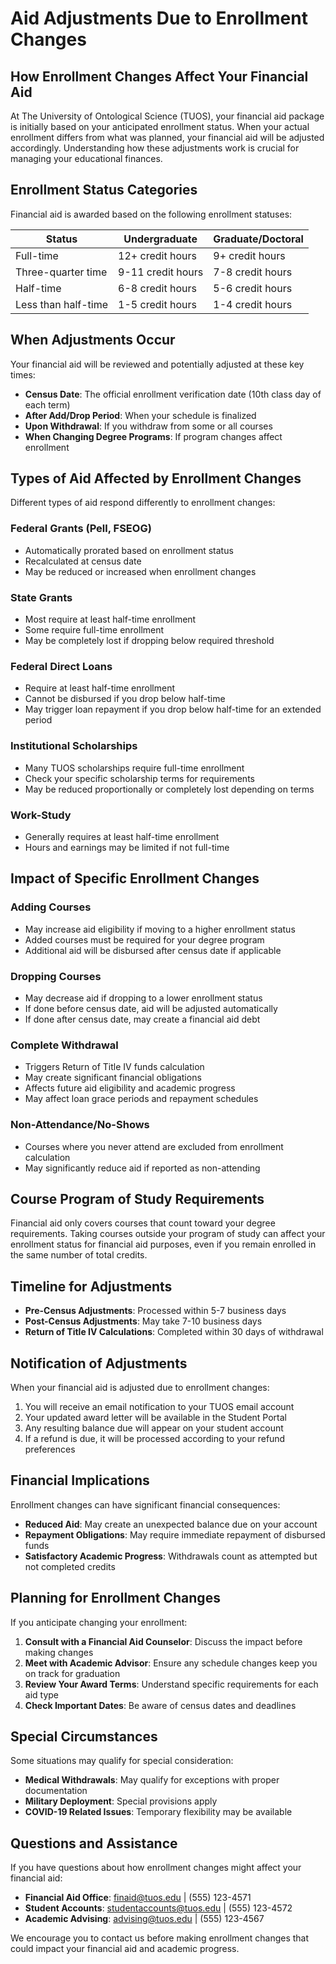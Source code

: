 # Aid Adjustments Due to Enrollment Changes

## How Enrollment Changes Affect Your Financial Aid

At The University of Ontological Science (TUOS), your financial aid package is initially based on your anticipated enrollment status. When your actual enrollment differs from what was planned, your financial aid will be adjusted accordingly. Understanding how these adjustments work is crucial for managing your educational finances.

## Enrollment Status Categories

Financial aid is awarded based on the following enrollment statuses:

| Status | Undergraduate | Graduate/Doctoral |
|--------|--------------|-------------------|
| Full-time | 12+ credit hours | 9+ credit hours |
| Three-quarter time | 9-11 credit hours | 7-8 credit hours |
| Half-time | 6-8 credit hours | 5-6 credit hours |
| Less than half-time | 1-5 credit hours | 1-4 credit hours |

## When Adjustments Occur

Your financial aid will be reviewed and potentially adjusted at these key times:

- **Census Date**: The official enrollment verification date (10th class day of each term)
- **After Add/Drop Period**: When your schedule is finalized
- **Upon Withdrawal**: If you withdraw from some or all courses
- **When Changing Degree Programs**: If program changes affect enrollment

## Types of Aid Affected by Enrollment Changes

Different types of aid respond differently to enrollment changes:

### Federal Grants (Pell, FSEOG)
- Automatically prorated based on enrollment status
- Recalculated at census date
- May be reduced or increased when enrollment changes

### State Grants
- Most require at least half-time enrollment
- Some require full-time enrollment
- May be completely lost if dropping below required threshold

### Federal Direct Loans
- Require at least half-time enrollment
- Cannot be disbursed if you drop below half-time
- May trigger loan repayment if you drop below half-time for an extended period

### Institutional Scholarships
- Many TUOS scholarships require full-time enrollment
- Check your specific scholarship terms for requirements
- May be reduced proportionally or completely lost depending on terms

### Work-Study
- Generally requires at least half-time enrollment
- Hours and earnings may be limited if not full-time

## Impact of Specific Enrollment Changes

### Adding Courses
- May increase aid eligibility if moving to a higher enrollment status
- Added courses must be required for your degree program
- Additional aid will be disbursed after census date if applicable

### Dropping Courses
- May decrease aid if dropping to a lower enrollment status
- If done before census date, aid will be adjusted automatically
- If done after census date, may create a financial aid debt

### Complete Withdrawal
- Triggers Return of Title IV funds calculation
- May create significant financial obligations
- Affects future aid eligibility and academic progress
- May affect loan grace periods and repayment schedules

### Non-Attendance/No-Shows
- Courses where you never attend are excluded from enrollment calculation
- May significantly reduce aid if reported as non-attending

## Course Program of Study Requirements

Financial aid only covers courses that count toward your degree requirements. Taking courses outside your program of study can affect your enrollment status for financial aid purposes, even if you remain enrolled in the same number of total credits.

## Timeline for Adjustments

- **Pre-Census Adjustments**: Processed within 5-7 business days
- **Post-Census Adjustments**: May take 7-10 business days
- **Return of Title IV Calculations**: Completed within 30 days of withdrawal

## Notification of Adjustments

When your financial aid is adjusted due to enrollment changes:

1. You will receive an email notification to your TUOS email account
2. Your updated award letter will be available in the Student Portal
3. Any resulting balance due will appear on your student account
4. If a refund is due, it will be processed according to your refund preferences

## Financial Implications

Enrollment changes can have significant financial consequences:

- **Reduced Aid**: May create an unexpected balance due on your account
- **Repayment Obligations**: May require immediate repayment of disbursed funds
- **Satisfactory Academic Progress**: Withdrawals count as attempted but not completed credits

## Planning for Enrollment Changes

If you anticipate changing your enrollment:

1. **Consult with a Financial Aid Counselor**: Discuss the impact before making changes
2. **Meet with Academic Advisor**: Ensure any schedule changes keep you on track for graduation
3. **Review Your Award Terms**: Understand specific requirements for each aid type
4. **Check Important Dates**: Be aware of census dates and deadlines

## Special Circumstances

Some situations may qualify for special consideration:

- **Medical Withdrawals**: May qualify for exceptions with proper documentation
- **Military Deployment**: Special provisions apply
- **COVID-19 Related Issues**: Temporary flexibility may be available

## Questions and Assistance

If you have questions about how enrollment changes might affect your financial aid:

- **Financial Aid Office**: finaid@tuos.edu | (555) 123-4571
- **Student Accounts**: studentaccounts@tuos.edu | (555) 123-4572
- **Academic Advising**: advising@tuos.edu | (555) 123-4567

We encourage you to contact us before making enrollment changes that could impact your financial aid and academic progress.